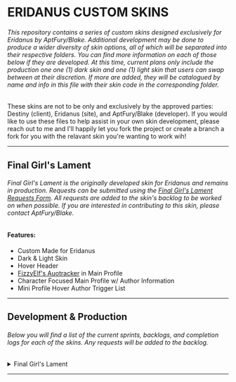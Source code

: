 # ERIDANUS CUSTOM SKINS

###### This repository contains a series of custom skins designed exclusively for Eridanus by AptFury/Blake. Additional development may be done to produce a wider diversity of skin options, all of which will be separated into their respective folders. You can find more information on each of those below if they are developed. At this time, current plans only include the production one one (1) dark skin and one (1) light skin that users can swap between at their discretion. If more are added, they will be catalogued by name and info in this file with their skin code in the corresponding folder.

These skins are not to be only and exclusively by the approved parties: Destiny (client), Eridanus (site), and AptFury/Blake (developer). If you would like to use these files to help assist in your own skin development, please reach out to me and I'll happily let you fork the project or create a branch a fork for you with the relavant skin you're wanting to work wih!

---

## Final Girl's Lament

###### Final Girl's Lament is the originally developed skin for Eridanus and remains in production. Requests can be submitted using the [Final Girl's Lament Requests Form](). All requests are added to the skin's backlog to be worked on when possible. If you are interested in contributing to this skin, please contact AptFury/Blake.

#### Features:

- Custom Made for Eridanus
- Dark & Light Skin
- Hover Header
- [FizzyElf's Auotracker](https://fizzyelf.jcink.net/index.php?showtopic=79) in Main Profile
- Character Focused Main Profile w/ Author Information
- Mini Profile Hover Author Trigger List

---

## Development & Production

###### Below you will find a list of the current sprints, backlogs, and completion logs for each of the skins. Any requests will be added to the backlog.

<details>
<summary>Final Girl's Lament</summary>

<details>
<summary>CURRENT SPRINT</summary>

###### HTML

- List Item

---

###### CSS

- List Item

---

###### JAVASCRIPT

- List Item

---
</details>

<details>
<summary>BACKLOG</summary>

##### README & ISSUES
- Insert Request Form Link
- Create Sprint Workspace and Issue Template

---

##### HTML
- Add boardwrappers template from documentation
- Add calendar template from documentation
- Add guidebook template (if available) from documentation
- Add main profiles template from documentation
  - Configure header for messaging management
- Add memberlist template from documentation
- Add posts template from documentation
- Add subforums template from documentation
- Add topics from documentation
- Edit boardwrapper
  - Edit boardwrapper to set up the base of the header
  - Edit the boardwrapper to create the header
  - Edit the boardwrapper to create the header:hover contents
  - Edit boardwrapper to set up navigation
  - Edit homepage categories to match mockup
  - Edit homepage boards to match mockup
- Create page up/down and menu side bar navigation
- Edit calendar page as required
- Put together Main Profile configuration w/o tabs first
  - Add in custom profile fields
  - Add in moderation tools to 
- Create/Edit user control panel layout, buttons & links
- Edit memberlist as needed
- Configure posts layout
  - Configure mini profile layout
  - Add in user functions
  - Add in moderator functions
- Configure subforums layout
  - Boards should match homepage boards
  - Catgories layout may differ depending on aesthetic needs
- Configure topics layout
- Se if there's HTML needed for FizzyElf's Autotracker

---

##### CSS
- Take stock of what elements, classes, etc. will have same designs for concise design.
- Take stock of what elements, classes, etc. will have like designs for concise design.
- Add boardwrappers template from documentation
- Add calendar template from documentation
- Add guidebook template (if available) from documentation
- Add main profiles template from documentation
- Add memberlist template from documentation
- Add posts template from documentation
- Add subforums template from documentation
- Add topics from documentation
- Edit boardwrapper
  - Edit boardwrapper to set up the base of the header
  - Edit boardwrapper header to manipulate image into specified design
  - Edit boardwrapper header:hover to get the specified design
  - Edit boardwrapper to set up navigation design
  - Edit homepage categories to match mockup
  - Edit homepage boards to match mockup
- Create page up/down and menu side bar navigation
- Edit calendar page as required
- Edit main profile design
    - No mockup has been created, create first if desired otherwise ignore mockup
  - Add in any special edits for extra/custom profile fields
  - Add in any special edits for moderation tools
- Create/Edit user control panel design
- Edit memberlist design as needed
- Design posts
  - Design mini profiles within posts
  - Design user functions as needed
  - Design moderator functions as needed
- Design subforums
  - Boards design should match homepage boards
  - Categories aesthetic may be similar but might need to play with arrangements
    - Can adapt layout as needed for aesthetic reasons
- Design topics
  - Should separate them aesthetically from boards but be similar enough to draw likeness/similarities
  - See if there's CSS needed for FizzyElf's AutoTracker

---

##### JAVASCRIPT
- Create page up/down and menu side bar navigation
  - Break down into pieces once elements and design are constructed
- Create header hover with manipulation as needed for fluid use and function
  - Break down into parts
- Create calendar-linking to external events or management panel or birthdays (if not already done)
  - Under consideration
  - Break down into pieces and sprint out
- Add main profile features requested
  - Tabs for character, author, tracker, controls (dynamically add mod options if staff)
  - Add in Fizzyelf's Autotracker
    - Customize as needed
    - Break down into parts
- Create functionality for scanning user entered data for appropriate-ness or reportable words/phrases and reporting to webhook with actionable data
  - Under consideration
  - Break down into parts
- Create additional functionality to user control panel as needed
- Create additional memberlist functionality if required
- Create additional posts functionality as needed
- Create posts webhook site side for Destiny
  - Under consideration
  - Break down into parts
- Create discord member join functionality for Distiny
  - Under consideration
  - Break down into parts
- Create subforums and topics webhook site side for Destiny
  - Under consideration
  - Break down into parts
- Create project webhook github-clickup-discord tracking

---
</details>

<details>
<summary>COMPLETION LOG</summary>

###### HTML

---

###### CSS

---

###### JAVASCRIPT

---
</details>

<details>
<summary>TESTING & QA</summary>

- Boardwrappers
  - Log issues
  - Fix issues
- Header & Header:Hover
  - Log issues
  - Fix issues
- Categories and Boards
  - Log issues
  - Fix issues
- Side Scroll Buttons & Navigation
  - Log issues
  - Fix issues
- Calendar
  - Log issues
  - Fix issues
- Main Profile
  - Log issues
  - Fix issues
- Control Panel
  - Log issues
  - Fix issues
- Guidebook
  - Log issues
  - Fix issues
- Memberlist
  - Log issues
  - Fix issues
- Posts
  - Log issues
  - Fix issues
- Subforums
  - Log issues
  - Fix issues
- Topics
  - Log issues
  - Fix issues
- Webhooks
  - Log issues
  - Fix issues
- Addins/Plugins
  - Log issues
  - Fix issues
- Finished Skin
  - Log issues
  - Fix issues
- Project Webhook
  - Log issues
  - Fix issues
</details>
</details>

---